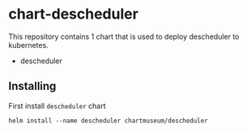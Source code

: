 # chart-descheduler
This repository contains 1 chart that is used to deploy descheduler to kubernetes.
- descheduler

## Installing
First install `descheduler` chart
```
helm install --name descheduler chartmuseum/descheduler
```

